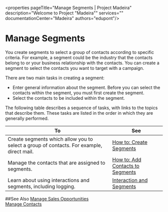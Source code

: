 <properties
                pageTitle="Manage Segments | Project Madeira" 
                description="Welcome to Project "Madeira"" 
                services="" 
                documentationCenter="Madeira"
                authors="edupont"/>

# Manage Segments
You create segments to select a group of contacts according to specific criteria. For example, a segment could be the industry that the contacts belong to or your business relationship with the contacts. You can create a segment to select the contacts you want to target with a campaign.

There are two main tasks in creating a segment:
* Enter general information about the segment. Before you can select the contacts within the segment, you must first create the segment.
* Select the contacts to be included within the segment.

The following table describes a sequence of tasks, with links to the topics that describe them. These tasks are listed in the order in which they are generally performed.

|To|See|
|-|-|
|Create segments which allow you to select a group of contacts. For example, direct mail.|[How to: Create Segments](marketing-how-create-segment.md)|
|Manage the contacts that are assigned to segments.|[How to: Add Contacts to Segments](marketing-add-contact-segment.md)|
|Learn about using interactions and segments, including logging.|[Interaction and Segments](marketing-interactionsSegments.md)|

##See Also
[Manage Sales Opportunities](marketing-manage-sales-opportunities.md)  
[Manage Contacts](marketing-contacts.md)